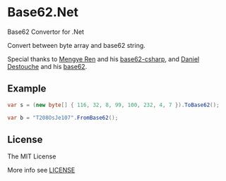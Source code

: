 # Base62.Net

Base62 Convertor for .Net

Convert between byte array and base62 string.

Special thanks to [Mengye Ren](https://github.com/renmengye) and his [base62-csharp](https://github.com/renmengye/base62-csharp), and [Daniel Destouche](https://github.com/ghost1face) and his [base62](https://github.com/ghost1face/base62).

Example
-------------

```csharp
var s = (new byte[] { 116, 32, 8, 99, 100, 232, 4, 7 }).ToBase62();

var b = "T208OsJe107".FromBase62();
```

## License

The MIT License

More info see [LICENSE](LICENSE)